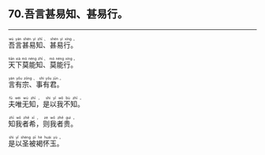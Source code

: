 ## 70.吾言甚易知、甚易行。
---


<ruby><rb> 吾言甚易知、甚易行。 </rb> <rt>wú  yán  shén  yì  zhī 、 shén  yì  xíng 。</rt></ruby>

<ruby><rb> 天下莫能知、莫能行。 </rb> <rt>tiān  xià  mò  néng  zhī 、 mò  néng  xíng 。</rt></ruby>

<ruby><rb> 言有宗、事有君。 </rb> <rt>yán  yǒu  zōng 、 shì  yǒu  jūn 。</rt></ruby>

<ruby><rb> 夫唯无知，是以我不知。 </rb> <rt>fū  wéi  wú  zhī ， shì  yǐ  wǒ  bù  zhī 。</rt></ruby>

<ruby><rb> 知我者希，则我者贵。 </rb> <rt>zhī  wǒ  zhě  xī ， zé  wǒ  zhě  guì 。</rt></ruby>

<ruby><rb> 是以圣被褐怀玉。 </rb> <rt>shì  yǐ  shèng  pī  hè  huái  yù 。</rt></ruby>

